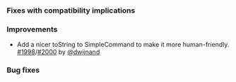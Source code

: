
  [@dwijnand]: http://github.com/dwijnand
  [1998]: https://github.com/sbt/sbt/issues/1998
  [2000]: https://github.com/sbt/sbt/pull/2000

### Fixes with compatibility implications

### Improvements

- Add a nicer toString to SimpleCommand to make it more human-friendly. [#1998][1998]/[#2000][2000] by [@dwijnand][@dwijnand]

### Bug fixes

